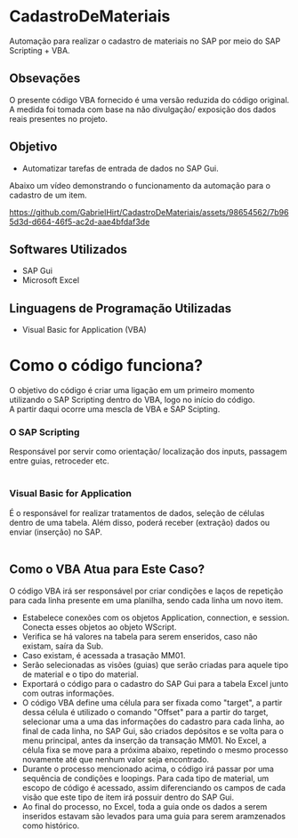 # CadastroDeMateriais
Automação para realizar o cadastro de materiais no SAP por meio do SAP Scripting + VBA.

## Obsevações
O presente código VBA fornecido é uma versão reduzida do código original. A medida foi tomada com base na não divulgação/ exposição dos dados reais presentes no projeto.

## Objetivo
- Automatizar tarefas de entrada de dados no SAP Gui.

Abaixo um vídeo demonstrando o funcionamento da automação para o cadastro de um item.


https://github.com/GabrielHirt/CadastroDeMateriais/assets/98654562/7b965d3d-d664-46f5-ac2d-aae4bfdaf3de





## Softwares Utilizados
- SAP Gui
- Microsoft Excel

## Linguagens de Programação Utilizadas
- Visual Basic for Application (VBA)

# Como o código funciona?
O objetivo do código é criar uma ligação em um primeiro momento utilizando o SAP Scripting dentro do VBA, logo no início do código. </br>
A partir daqui ocorre uma mescla de VBA e SAP Scipting.

### O SAP Scripting
Responsável por servir como orientação/ localização dos inputs, passagem entre guias, retroceder etc. </br></br>
### Visual Basic for Application
É o responsável for realizar tratamentos de dados, seleção de células dentro de uma tabela. Além disso, poderá receber (extração) dados ou enviar (inserção) no SAP. </br></br>

## Como o VBA Atua para Este Caso?
O código VBA irá ser responsável por criar condições e laços de repetição para cada linha presente em uma planilha, sendo cada linha um novo item.
- Estabelece conexões com os objetos Application, connection, e session. Conecta esses objetos ao objeto WScript.
- Verifica se há valores na tabela para serem enseridos, caso não existam, saíra da Sub.
- Caso existam, é acessada a trasação MM01.
- Serão selecionadas as visões (guias) que serão criadas para aquele tipo de material e o tipo do material.
- Exportará o código para o cadastro do SAP Gui para a tabela Excel junto com outras informações.
- O código VBA define uma célula para ser fixada como "target", a partir dessa célula é utilizado o comando "Offset" para a partir do target, selecionar uma a uma das informações do cadastro para cada linha, ao final de cada linha, no SAP Gui, são criados depósitos e se volta para o menu principal, antes da inserção da transação MM01. No Excel, a célula fixa se move para a próxima abaixo, repetindo o mesmo processo novamente até que nenhum valor seja encontrado.
- Durante o processo mencionado acima, o código irá passar por uma sequência de condições e loopings. Para cada tipo de material, um escopo de código é acessado, assim diferenciando os campos de cada visão que este tipo de item irá possuir dentro do SAP Gui.
- Ao final do processo, no Excel, toda a guia onde os dados a serem inseridos estavam são levados para uma guia para serem aramzenados como histórico. 




  
